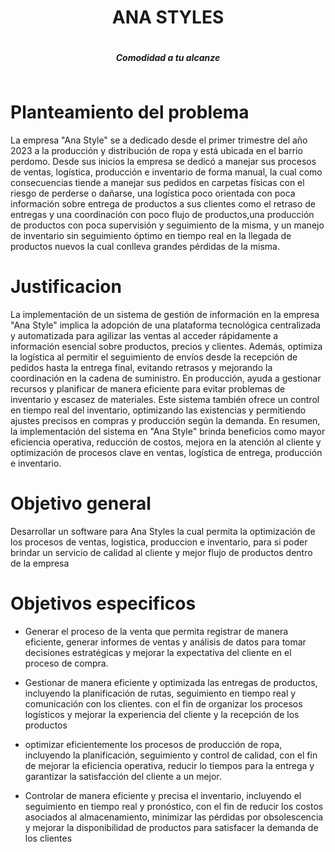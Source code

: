 <html>
    <style>
        .titulo {
            display: grid;
            place-items: center;
        }
    </style>
    <body>
        <div class="titulo">
            <h1>ANA STYLES</h1>
            <h5>Comodidad a tu alcanze</h5>
        </div>
        <div class="container">
            <div class="planteamient">
                <h1>Planteamiento del problema</h1>
                <p>
                    La empresa "Ana Style" se a dedicado desde el primer trimestre del año 2023 a la producción y distribución de ropa y está ubicada en el barrio perdomo.
                 Desde sus inicios la empresa se dedicó a manejar sus procesos de ventas, logística, producción e inventario de forma manual, la cual como consecuencias tiende a                       manejar sus pedidos en carpetas físicas con el riesgo de perderse o dañarse, una logística poco orientada con poca información sobre entrega de productos a sus                        clientes como el retraso de entregas y una coordinación con poco flujo de productos,una producción de productos con poca supervisión y seguimiento de la misma,                     y un manejo de inventario sin seguimiento óptimo en tiempo real en la llegada de productos nuevos la cual conlleva grandes pérdidas de la misma.
                </p>
            </div>
            <div class="justification">
                <h1>Justificacion</h1>
                <p>
                    La implementación de un sistema de gestión de información en la empresa "Ana Style" implica la adopción de una plataforma tecnológica centralizada y automatizada para agilizar las ventas al acceder rápidamente a información esencial sobre productos, precios y clientes. Además, optimiza la logística al permitir el seguimiento de envíos desde la recepción de pedidos hasta la entrega final, evitando retrasos y mejorando la coordinación en la cadena de suministro. En producción, ayuda a gestionar recursos y planificar de manera eficiente para evitar problemas de inventario y escasez de materiales. Este sistema también ofrece un control en tiempo real del inventario, optimizando las existencias y permitiendo ajustes precisos en compras y producción según la demanda.
 En resumen, la implementación del sistema en "Ana Style" brinda beneficios como mayor eficiencia operativa, reducción de costos, mejora en la atención al cliente y optimización de procesos clave en ventas, logística de entrega, producción e inventario.
                </p>
            </div>
            <div class="obj_general">
                <h1>Objetivo general</h1>
                <p>
                    Desarrollar un software para Ana Styles la cual permita la optimización de los procesos de ventas, logistica, produccion e inventario, para si poder brindar un servicio de calidad al cliente y mejor flujo de productos dentro de la empresa 
                </p>
            </div>
            <div class="obj_especific">
                <h1>Objetivos especificos</h1>
                <ul>
                    <li><p>Generar el proceso de la venta que permita registrar de manera eficiente, generar informes de ventas y análisis de datos para tomar decisiones estratégicas y mejorar la expectativa del cliente en el proceso de compra.</p></li>
                    <li><p>Gestionar de manera eficiente y optimizada las entregas de productos, incluyendo la planificación de rutas, seguimiento en tiempo real y comunicación con los clientes. con el fin de organizar los procesos logísticos y mejorar la experiencia del cliente y la recepción de los productos </p></li>
                    <li><p>optimizar eficientemente los procesos de producción de ropa, incluyendo la planificación, seguimiento y control de calidad, con el fin de mejorar la eficiencia operativa, reducir lo tiempos para la entrega y garantizar la satisfacción del cliente a un mejor.</p></li>
                    <li><p>Controlar de manera eficiente y precisa el inventario, incluyendo el seguimiento en tiempo real y pronóstico, con el fin de reducir los costos asociados al almacenamiento, minimizar las pérdidas por obsolescencia y mejorar la disponibilidad de productos para satisfacer la demanda de los clientes </p></li>
                </ul>
            </div>
        </div>
    </body>
</html>
